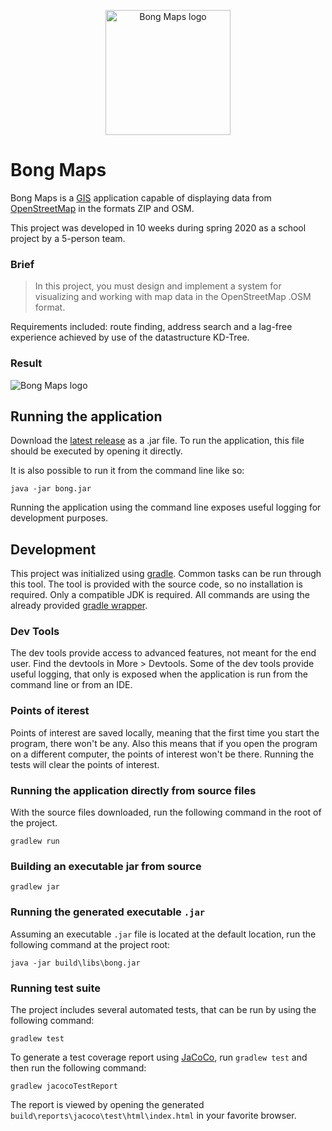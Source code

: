 <p align="center">
<img src="https://github.com/joglr/bong-maps/blob/master/src/main/resources/bong/views/bongIcon.png" alt="Bong Maps logo" width="200" height="200">
</p>

# Bong Maps

Bong Maps is a [GIS](https://en.wikipedia.org/wiki/Geographic_information_system) application capable of displaying data from [OpenStreetMap](https://www.openstreetmap.org/) in the formats ZIP and OSM.

This project was developed in 10 weeks during spring 2020 as a school project by a 5-person team.

### Brief

>In this project, you must design and implement a system for visualizing and working with map data in the OpenStreetMap .OSM format.

Requirements included: route finding, address search and a lag-free experience achieved by use of the datastructure KD-Tree.

### Result

<img src="https://user-images.githubusercontent.com/34659757/82275818-f77ab100-9983-11ea-92ab-817c50b22f6f.png" alt="Bong Maps logo">

## Running the application
Download the [latest release](https://github.com/joglr/bong-maps/releases/latest) as a .jar file. To run the application, this file should be executed by opening it directly.

It is also possible to run it from the command line like so:

```
java -jar bong.jar
```

Running the application using the command line exposes useful logging for development purposes.

## Development
This project was initialized using [gradle](https://gradle.org/). Common tasks can be run through this tool. The tool is provided with the source code, so no installation is required. Only a compatible JDK is  required. All commands are using the already provided [gradle wrapper](https://github.com/joglr/bong-maps/blob/master/gradlew).

### Dev Tools
The dev tools provide access to advanced features, not meant for the end user. Find the devtools in More > Devtools. Some of the dev tools provide useful logging, that only is exposed when the application is run from the command line or from an IDE.

### Points of iterest
Points of interest are saved locally, meaning that the first time you start the program, there won't be any. Also this means that if you open the program on a different computer, the points of interest won't be there. Running the tests will clear the points of interest.

### Running the application directly from source files

With the source files downloaded, run the following command in the root of the project.

```
gradlew run
```

### Building an executable jar from source

```
gradlew jar
```

### Running the generated executable `.jar`
Assuming an executable `.jar` file is located at the default location, run the following command at the project root:

```
java -jar build\libs\bong.jar
```

### Running test suite

The project includes several automated tests, that can be run by using the following command:
```
gradlew test
```

To generate a test coverage report using [JaCoCo](https://www.eclemma.org/jacoco/), run `gradlew test` and then run the following command:

```
gradlew jacocoTestReport
```

The report is viewed by opening the generated `build\reports\jacoco\test\html\index.html` in your favorite browser.
